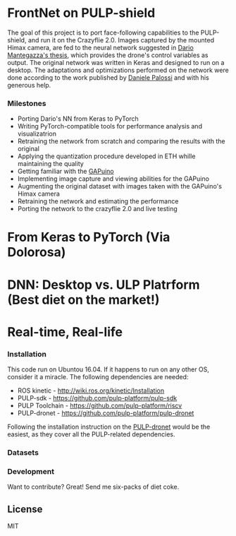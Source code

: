 # FrontNet on PULP-shield

The goal of this project is to port face-following capabilities to the PULP-shield, and run it on the Crazyflie 2.0. Images captured by the mounted Himax camera, are fed to the neural network suggested in [Dario Mantegazza's thesis](https://github.com/idsia-robotics/proximity-quadrotor-learning), which provides the drone's control variables as output. The original network was written in Keras and designed to run on a desktop. The adaptations and optimizations performed on the network were done according to the work published by [Daniele Palossi](https://github.com/pulp-platform/pulp-dronet) and with his generous help.

### Milestones
  - Porting Dario's NN from Keras to PyTorch
  - Writing PyTorch-compatible tools for performance analysis and visualizatrion
  - Retraining the network from scratch and comparing the results with the original 
  - Applying the quantization procedure developed in ETH whille maintaining the quality
  - Getting familiar with the [GAPuino](https://greenwaves-technologies.com/product/gapuino/)
  - Implementing image capture and viewing abilities for the GAPuino
  - Augmenting the original dataset with images taken with the GAPuino's Himax camera
  - Retraining the network and estimating the performance 
  - Porting the network to the crazyflie 2.0 and live testing

# From Keras to PyTorch (Via Dolorosa)

# DNN: Desktop vs. ULP Platrform (Best diet on the market!)

# Real-time, Real-life 


### Installation
This code run on Ubuntou 16.04. If it happens to run on any other OS, consider it a miracle.
The following dependencies are needed:
* ROS kinetic - http://wiki.ros.org/kinetic/Installation
* PULP-sdk - https://github.com/pulp-platform/pulp-sdk
* PULP Toolchain - https://github.com/pulp-platform/riscv
* PULP-dronet - https://github.com/pulp-platform/pulp-dronet

Following the installation instruction on the [PULP-dronet](https://github.com/pulp-platform/pulp-dronet) would be the easiest, as they cover all the PULP-related dependencies.

### Datasets

### Development

Want to contribute? Great!
Send me six-packs of diet coke.

License
----

MIT

